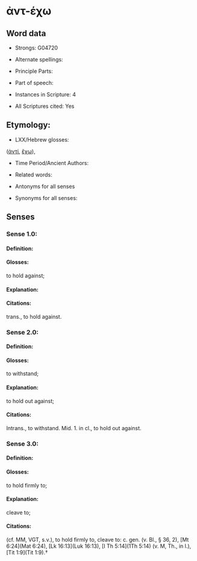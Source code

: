 # ἀντ-έχω

<!-- Status: S2=NeedsEdits -->
<!-- Lexica used for edits:   -->

## Word data

* Strongs: G04720

* Alternate spellings:



* Principle Parts: 


* Part of speech: 


* Instances in Scripture: 4

* All Scriptures cited: Yes

## Etymology: 


* LXX/Hebrew glosses: 

([ἀντί](), [ἔχω]()),

* Time Period/Ancient Authors: 


* Related words: 

* Antonyms for all senses

* Synonyms for all senses: 


## Senses 


### Sense  1.0: 

#### Definition: 

#### Glosses: 

to hold against; 

#### Explanation: 


#### Citations: 

trans., to hold against.

### Sense  2.0: 

#### Definition: 

#### Glosses: 

to withstand; 

#### Explanation: 

to hold out against; 

#### Citations: 

Intrans., to withstand. Mid. 1. in cl., to hold out against.

### Sense  3.0: 

#### Definition: 

#### Glosses: 

to hold firmly to; 

#### Explanation: 

cleave to; 

#### Citations: 

(cf. MM, VGT, s.v.), to hold firmly to, cleave to: c. gen. (v. Bl., § 36, 2), [Mt 6:24](Mat 6:24), [Lk 16:13](Luk 16:13), [I Th 5:14](1Th 5:14) (v. M, Th., in l.), [Tit 1:9](Tit 1:9).†
